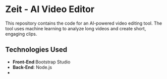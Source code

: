 # Zeit - AI Video Editor
 
This repository contains the code for an AI-powered video editing tool. The tool uses machine learning to analyze long videos and create short, engaging clips.

## Technologies Used

- **Front-End**:Bootstrap Studio
- **Back-End**: Node.js
-

